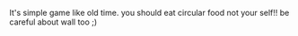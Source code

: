 It's simple game like old time.
you should eat circular food not your self!!
be careful about wall too ;)